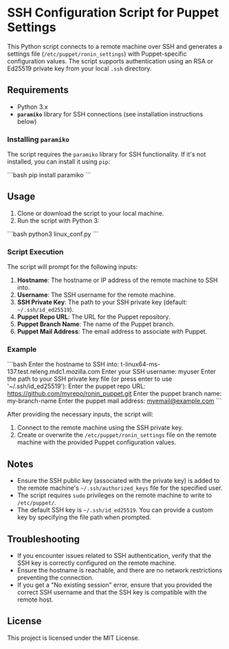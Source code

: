 
# SSH Configuration Script for Puppet Settings

This Python script connects to a remote machine over SSH and generates a settings file (`/etc/puppet/ronin_settings`) with Puppet-specific configuration values. The script supports authentication using an RSA or Ed25519 private key from your local `.ssh` directory.

## Requirements

- Python 3.x
- **`paramiko`** library for SSH connections (see installation instructions below)

### Installing `paramiko`

The script requires the `paramiko` library for SSH functionality. If it's not installed, you can install it using `pip`:

\`\`\`bash
pip install paramiko
\`\`\`

## Usage

1. Clone or download the script to your local machine.
2. Run the script with Python 3:

\`\`\`bash
python3 linux_conf.py
\`\`\`

### Script Execution

The script will prompt for the following inputs:

1. **Hostname**: The hostname or IP address of the remote machine to SSH into.
2. **Username**: The SSH username for the remote machine.
3. **SSH Private Key**: The path to your SSH private key (default: `~/.ssh/id_ed25519`).
4. **Puppet Repo URL**: The URL for the Puppet repository.
5. **Puppet Branch Name**: The name of the Puppet branch.
6. **Puppet Mail Address**: The email address to associate with Puppet.

### Example

\`\`\`bash
Enter the hostname to SSH into: t-linux64-ms-137.test.releng.mdc1.mozilla.com
Enter your SSH username: myuser
Enter the path to your SSH private key file (or press enter to use '~/.ssh/id_ed25519'): 
Enter the puppet repo URL: https://github.com/myrepo/ronin_puppet.git
Enter the puppet branch name: my-branch-name
Enter the puppet mail address: myemail@example.com
\`\`\`

After providing the necessary inputs, the script will:

1. Connect to the remote machine using the SSH private key.
2. Create or overwrite the `/etc/puppet/ronin_settings` file on the remote machine with the provided Puppet configuration values.

## Notes

- Ensure the SSH public key (associated with the private key) is added to the remote machine's `~/.ssh/authorized_keys` file for the specified user.
- The script requires `sudo` privileges on the remote machine to write to `/etc/puppet/`.
- The default SSH key is `~/.ssh/id_ed25519`. You can provide a custom key by specifying the file path when prompted.

## Troubleshooting

- If you encounter issues related to SSH authentication, verify that the SSH key is correctly configured on the remote machine.
- Ensure the hostname is reachable, and there are no network restrictions preventing the connection.
- If you get a "No existing session" error, ensure that you provided the correct SSH username and that the SSH key is compatible with the remote host.

## License

This project is licensed under the MIT License.
